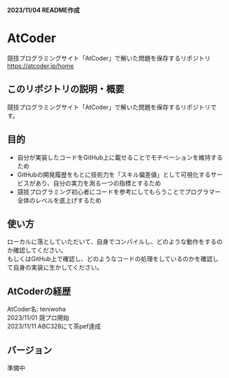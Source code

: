 **2023/11/04 README作成**

# AtCoder
競技プログラミングサイト「AtCoder」で解いた問題を保存するリポジトリ  
https://atcoder.jp/home

## このリポジトリの説明・概要
競技プログラミングサイト「AtCoder」で解いた問題を保存するリポジトリです。

## 目的
- 自分が実装したコードをGitHub上に載せることでモチベーションを維持するため
- GitHubの開発履歴をもとに技術力を「スキル偏差値」として可視化するサービスがあり、自分の実力を測る一つの指標とするため
- 競技プログラミング初心者にコードを参考にしてもらうことでプログラマー全体のレベルを底上げするため

## 使い方
ローカルに落としていただいて、自身でコンパイルし、どのような動作をするのか確認してください。  
もしくはGitHub上で確認し、どのようなコードの処理をしているのかを確認して自身の実装に生かしてください。  

## AtCoderの経歴
AtCoder名: teniwoha  
2023/11/01 競プロ開始  
2023/11/11 ABC328にて茶pef達成  

## バージョン
準備中

